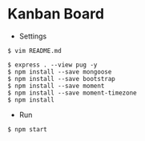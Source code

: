 # Kanban Board

* Settings
~~~
$ vim README.md

$ express . --view pug -y
$ npm install --save mongoose
$ npm install --save bootstrap
$ npm install --save moment
$ npm install --save moment-timezone
$ npm install
~~~

* Run
~~~
$ npm start
~~~

